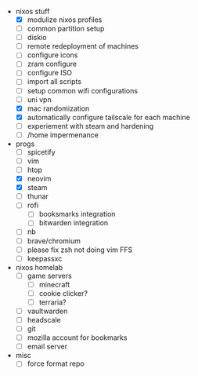 - nixos stuff
    - [x] modulize nixos profiles
    - [ ] common partition setup
    - [ ] diskio
    - [ ] remote redeployment of machines
    - [ ] configure icons
    - [ ] zram configure
    - [ ] configure ISO
    - [ ] import all scripts
    - [ ] setup common wifi configurations
    - [ ] uni vpn
    - [x] mac randomization
    - [x] automatically configure tailscale for each machine
    - [ ] experiement with steam and hardening
    - [ ] /home impermenance

- progs
    - [ ] spicetify
    - [ ] vim
    - [ ] htop
    - [x] neovim
    - [x] steam
    - [ ] thunar
    - [ ] rofi
        - [ ] booksmarks integration
        - [ ] bitwarden integration
    - [ ] nb
    - [ ] brave/chromium
    - [ ] please fix zsh not doing vim FFS
    - [ ] keepassxc

- nixos homelab
    - [ ] game servers
        - [ ] minecraft
        - [ ] cookie clicker?
        - [ ] terraria?
    - [ ] vaultwarden
    - [ ] headscale
    - [ ] git
    - [ ] mozilla account for bookmarks
    - [ ] email server

- misc
    - [ ] force format repo
